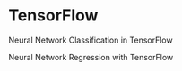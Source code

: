 # TensorFlow

Neural Network Classification in TensorFlow 

Neural Network Regression with TensorFlow
